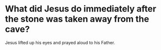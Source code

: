 # What did Jesus do immediately after the stone was taken away from the cave?

Jesus lifted up his eyes and prayed aloud to his Father.
